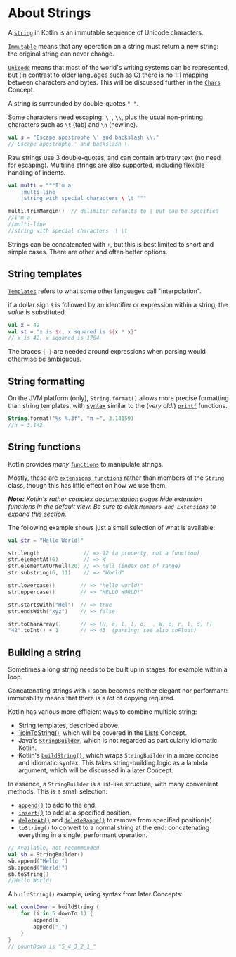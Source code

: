 # About Strings

A [`string`][string] in Kotlin is an immutable sequence of Unicode characters.

[`Immutable`][immutable] means that any operation on a string must return a new string: the original string can never change.

[`Unicode`][unicode] means that most of the world's writing systems can be represented, but (in contrast to older languages such as C) there is no 1:1 mapping between characters and bytes.
This will be discussed further in the [`Chars`][chars] Concept.

A string is surrounded by double-quotes `" "`.

Some characters need escaping: `\'`, `\\`, plus the usual non-printing characters such as `\t` (tab) and `\n` (newline).

```kotlin
val s = "Escape apostrophe \' and backslash \\."
// Escape apostrophe ' and backslash \.
```

Raw strings use 3 double-quotes, and can contain arbitrary text (no need for escaping).
Multiline strings are also supported, including flexible handling of indents.

```kotlin
val multi = """I'm a
    |multi-line
    |string with special characters \ \t """

multi.trimMargin()  // delimiter defaults to | but can be specified
//I'm a
//multi-line
//string with special characters  \ \t 
```

Strings can be concatenated with `+`, but this is best limited to short and simple cases.
There are other and often better options.

## String templates

[`Templates`][templates] refers to what some other languages call "interpolation".

if a dollar sign `$` is followed by an identifier or expression within a string, the _value_ is substituted.

```kotlin
val x = 42
val st = "x is $x, x squared is ${x * x}"
// x is 42, x squared is 1764
```

The braces `{ }` are needed around expressions when parsing would otherwise be ambiguous.

## String formatting

On the JVM platform (only), `String.format()` allows more precise formatting than string templates, with [syntax][formats] similar to the (_very old!_) [`printf`][printf] functions.

```kotlin
String.format("%s %.3f", "π ≈", 3.14159)
//π ≈ 3.142
```

## String functions

Kotlin provides _many_ [`functions`][string-functions] to manipulate strings.

Mostly, these are [`extensions functions`][extensions] rather than members of the `String` class, though this has little effect on how we use them.

***Note:*** _Kotlin's rather complex [documentation][string-functions] pages hide extension functions in the default view.
Be sure to click `Members and Extensions` to expand this section._

The following example shows just a small selection of what is available:

```kotlin
val str = "Hello World!"

str.length              // => 12 (a property, not a function)
str.elementAt(6)        // => W
str.elementAtOrNull(20) // => null (index out of range)
str.substring(6, 11)    // => "World"

str.lowercase()        // => "hello world!"
str.uppercase()        // => "HELLO WORLD!"

str.startsWith("Hel")  // => true
str.endsWith("xyz")    // => false

str.toCharArray()      // => [H, e, l, l, o,  , W, o, r, l, d, !]
"42".toInt() + 1       // => 43  (parsing; see also toFloat)
```

## Building a string

Sometimes a long string needs to be built up in stages, for example within a loop.

Concatenating strings with `+` soon becomes neither elegant nor performant: immutability means that there is a _lot_ of copying required.

Kotlin has various more efficient ways to combine multiple string:

- String templates, described above.
- [`joinToString()][jointostring], which will be covered in the [Lists][lists] Concept.
- Java's [`StringBuilder`][stringbuilder], which is not regarded as particularly idiomatic Kotlin.
- Kotlin's [`buildString()`][buildstring], which wraps `StringBuilder` in a more concise and idiomatic syntax.
This takes string-building logic as a lambda argument, which will be discussed in a later Concept.

In essence, a `StringBuilder` is a list-like structure, with many convenient methods.
This is a small selection:

- [`append()`][sb-append] to add to the end.
- [`insert()`][sb-insert] to add at a specified position.
- [`deleteAt()`][sb-deleteat] and [`deleteRange()`][sb-deleterange] to remove from specified position(s).
- `toString()` to convert to a normal string at the end: concatenating everything in a single, performant operation.

```kotlin
// Available, not recommended
val sb = StringBuilder()
sb.append("Hello ")
sb.append("World!")
sb.toString()
//Hello World!
```

A `buildString()` example, using syntax from later Concepts:

```kotlin
val countDown = buildString {
    for (i in 5 downTo 1) {
        append(i)
        append("_")
    }
}
// countDown is "5_4_3_2_1_"
```


[string]: https://kotlinlang.org/docs/strings.html
[immutable]: https://en.wikipedia.org/wiki/Immutable_object
[unicode]: https://en.wikipedia.org/wiki/Unicode
[formats]: https://docs.oracle.com/javase/8/docs/api/java/util/Formatter.html#summary
[printf]: https://en.wikipedia.org/wiki/Printf
[stringbuilder]: https://kotlinlang.org/api/core/kotlin-stdlib/kotlin.text/-string-builder/
[extensions]: https://kotlinlang.org/docs/extensions.html#extensions.md
[string-functions]: https://kotlinlang.org/api/core/kotlin-stdlib/kotlin/-string/
[chars]: https://exercism.org/tracks/kotlin/concepts/chars
[lists]: https://exercism.org/tracks/kotlin/concepts/lists
[templates]: https://kotlinlang.org/docs/strings.html#string-templates
[sb-append]: https://kotlinlang.org/api/core/kotlin-stdlib/kotlin.text/-string-builder/#9100522%2FFunctions%2F-705004581
[sb-insert]: https://kotlinlang.org/api/core/kotlin-stdlib/kotlin.text/-string-builder/#-132863384%2FFunctions%2F-705004581
[sb-deleteat]: https://kotlinlang.org/api/core/kotlin-stdlib/kotlin.text/-string-builder/#-386007892%2FFunctions%2F-956074838
[sb-deleterange]: https://kotlinlang.org/api/core/kotlin-stdlib/kotlin.text/-string-builder/#-1622040372%2FFunctions%2F-956074838
[buildstring]: https://kotlinlang.org/docs/java-to-kotlin-idioms-strings.html#build-a-string
[jointostring]: https://kotlinlang.org/api/core/kotlin-stdlib/kotlin.collections/join-to-string.html
